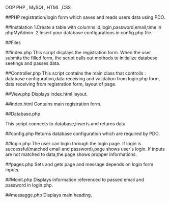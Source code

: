 OOP PHP , MySQl , HTML ,CSS

##PHP registration/login form which saves and reads users data using PDO. 



##Instalation 
1.Create a table with columns id,login,password,email,time in phpMyAdmin.
2.Insert your database configurations in config.php file.


##Files

##index.php
This script displays the registration form. 
When the user submits the filled form, the script calls out methods to initialize databese seetings and passes data.



##Controller.php 
This script contains the main class that controlls : database configuration,data receiving and validation from login.php form,
data receiving from registration form, layout of page.

##View.php
Displays index.html layout.

##index.html
Contains main registration form.

##Database.php

This script connects to database,inserts and returns data.

##config.php 
Returns database configuration which are required by PDO.

##login.php
The user can login through the login page. If login is successful(matched email and password),page shows user's login.
If inputs are not matched to data,the page shows propper informations.

##pages.php
Sets and gets page and message depends on login form inputs.

##Monit.php 
Displays information referenced to passed email and password in login.php.

##messagge.php
Displays main heading.
